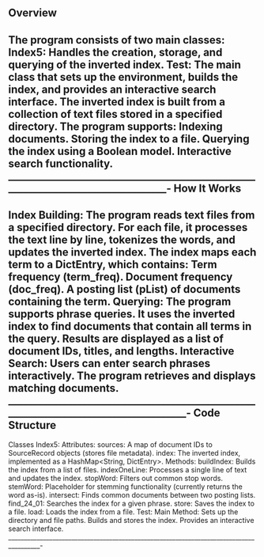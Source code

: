 Overview
-----------
The program consists of two main classes:
Index5: Handles the creation, storage, and querying of the inverted index.
Test: The main class that sets up the environment, builds the index, and provides an interactive search interface.
The inverted index is built from a collection of text files stored in a specified directory. The program supports:
Indexing documents.
Storing the index to a file.
Querying the index using a Boolean model.
Interactive search functionality.
__________________________________________________________________________________-
How It Works
-------------
Index Building:
The program reads text files from a specified directory.
For each file, it processes the text line by line, tokenizes the words, and updates the inverted index.
The index maps each term to a DictEntry, which contains:
Term frequency (term_freq).
Document frequency (doc_freq).
A posting list (pList) of documents containing the term.
Querying:
The program supports phrase queries.
It uses the inverted index to find documents that contain all terms in the query.
Results are displayed as a list of document IDs, titles, and lengths.
Interactive Search:
Users can enter search phrases interactively.
The program retrieves and displays matching documents.
______________________________________________________________________________________-
Code Structure
-----------------
Classes
Index5:
Attributes:
sources: A map of document IDs to SourceRecord objects (stores file metadata).
index: The inverted index, implemented as a HashMap<String, DictEntry>.
Methods:
buildIndex: Builds the index from a list of files.
indexOneLine: Processes a single line of text and updates the index.
stopWord: Filters out common stop words.
stemWord: Placeholder for stemming functionality (currently returns the word as-is).
intersect: Finds common documents between two posting lists.
find_24_01: Searches the index for a given phrase.
store: Saves the index to a file.
load: Loads the index from a file.
Test:
Main Method:
Sets up the directory and file paths.
Builds and stores the index.
Provides an interactive search interface.
________________________________________________________________________________________-
